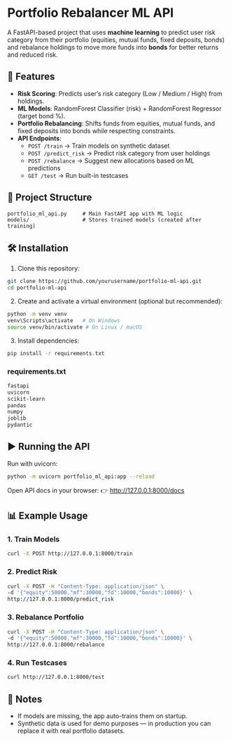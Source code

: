 # Portfolio Rebalancer ML API

A FastAPI-based project that uses **machine learning** to predict user risk category from their portfolio (equities, mutual funds, fixed deposits, bonds) and rebalance holdings to move more funds into **bonds** for better returns and reduced risk.

## 🚀 Features
- **Risk Scoring**: Predicts user’s risk category (Low / Medium / High) from holdings.
- **ML Models**: RandomForest Classifier (risk) + RandomForest Regressor (target bond %).
- **Portfolio Rebalancing**: Shifts funds from equities, mutual funds, and fixed deposits into bonds while respecting constraints.
- **API Endpoints**:
  - `POST /train` → Train models on synthetic dataset
  - `POST /predict_risk` → Predict risk category from user holdings
  - `POST /rebalance` → Suggest new allocations based on ML predictions
  - `GET /test` → Run built-in testcases

## 📂 Project Structure
```
portfolio_ml_api.py     # Main FastAPI app with ML logic
models/                 # Stores trained models (created after training)
```

## 🛠️ Installation

1. Clone this repository:
```bash
git clone https://github.com/yourusername/portfolio-ml-api.git
cd portfolio-ml-api
```

2. Create and activate a virtual environment (optional but recommended):
```bash
python -m venv venv
venv\Scripts\activate   # On Windows
source venv/bin/activate # On Linux / macOS
```

3. Install dependencies:
```bash
pip install -r requirements.txt
```

### requirements.txt
```txt
fastapi
uvicorn
scikit-learn
pandas
numpy
joblib
pydantic
```

## ▶️ Running the API

Run with uvicorn:
```bash
python -m uvicorn portfolio_ml_api:app --reload
```

Open API docs in your browser:
👉 http://127.0.0.1:8000/docs

## 📊 Example Usage

### 1. Train Models
```bash
curl -X POST http://127.0.0.1:8000/train
```

### 2. Predict Risk
```bash
curl -X POST -H "Content-Type: application/json" \
-d '{"equity":50000,"mf":30000,"fd":10000,"bonds":10000}' \
http://127.0.0.1:8000/predict_risk
```

### 3. Rebalance Portfolio
```bash
curl -X POST -H "Content-Type: application/json" \
-d '{"equity":50000,"mf":30000,"fd":10000,"bonds":10000}' \
http://127.0.0.1:8000/rebalance
```

### 4. Run Testcases
```bash
curl http://127.0.0.1:8000/test
```

## 📌 Notes
- If models are missing, the app auto-trains them on startup.
- Synthetic data is used for demo purposes — in production you can replace it with real portfolio datasets.
